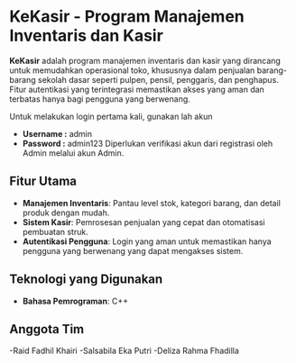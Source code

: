 # KeKasir - Program Manajemen Inventaris dan Kasir

**KeKasir** adalah program manajemen inventaris dan kasir yang dirancang untuk memudahkan operasional toko, khususnya dalam penjualan barang-barang sekolah dasar seperti pulpen, pensil, penggaris, dan penghapus. Fitur autentikasi yang terintegrasi memastikan akses yang aman dan terbatas hanya bagi pengguna yang berwenang.

Untuk melakukan login pertama kali, gunakan lah akun
- **Username :** admin 
- **Password :** admin123
Diperlukan verifikasi akun dari registrasi oleh Admin melalui akun Admin.

## Fitur Utama

- **Manajemen Inventaris**: Pantau level stok, kategori barang, dan detail produk dengan mudah.
- **Sistem Kasir**: Pemrosesan penjualan yang cepat dan otomatisasi pembuatan struk.
- **Autentikasi Pengguna**: Login yang aman untuk memastikan hanya pengguna yang berwenang yang dapat mengakses sistem.

## Teknologi yang Digunakan

- **Bahasa Pemrograman**: C++

## Anggota Tim
-Raid Fadhil Khairi
-Salsabila Eka Putri
-Deliza Rahma Fhadilla
